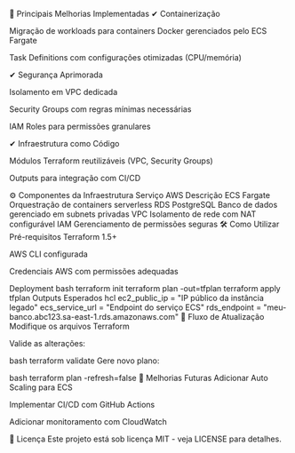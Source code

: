 🚀 Principais Melhorias Implementadas
✔ Containerização

Migração de workloads para containers Docker gerenciados pelo ECS Fargate

Task Definitions com configurações otimizadas (CPU/memória)

✔ Segurança Aprimorada

Isolamento em VPC dedicada

Security Groups com regras mínimas necessárias

IAM Roles para permissões granulares

✔ Infraestrutura como Código

Módulos Terraform reutilizáveis (VPC, Security Groups)

Outputs para integração com CI/CD

⚙️ Componentes da Infraestrutura
Serviço AWS	Descrição
ECS Fargate	Orquestração de containers serverless
RDS PostgreSQL	Banco de dados gerenciado em subnets privadas
VPC	Isolamento de rede com NAT configurável
IAM	Gerenciamento de permissões seguras
🛠️ Como Utilizar
Pré-requisitos
Terraform 1.5+

AWS CLI configurada

Credenciais AWS com permissões adequadas

Deployment
bash
terraform init
terraform plan -out=tfplan
terraform apply tfplan
Outputs Esperados
hcl
ec2_public_ip = "IP público da instância legado"
ecs_service_url = "Endpoint do serviço ECS"
rds_endpoint = "meu-banco.abc123.sa-east-1.rds.amazonaws.com"
🔄 Fluxo de Atualização
Modifique os arquivos Terraform

Valide as alterações:

bash
terraform validate
Gere novo plano:

bash
terraform plan -refresh=false
📌 Melhorias Futuras
Adicionar Auto Scaling para ECS

Implementar CI/CD com GitHub Actions

Adicionar monitoramento com CloudWatch

📄 Licença
Este projeto está sob licença MIT - veja LICENSE para detalhes.